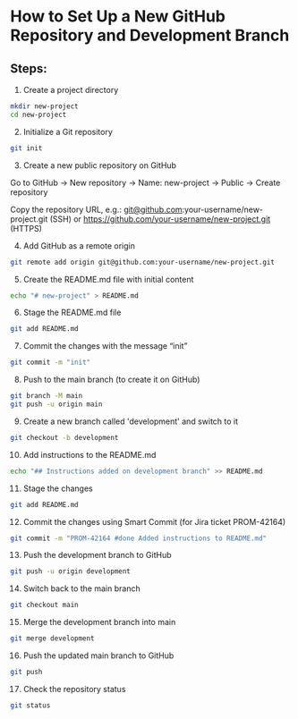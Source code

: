 # How to Set Up a New GitHub Repository and Development Branch

## Steps:

1. Create a project directory

```bash
mkdir new-project
cd new-project
```

2. Initialize a Git repository

```bash
git init
```

3. Create a new public repository on GitHub

Go to GitHub → New repository → Name: new-project → Public → Create repository

Copy the repository URL, e.g.:
git@github.com:your-username/new-project.git (SSH) or
https://github.com/your-username/new-project.git (HTTPS)

4. Add GitHub as a remote origin

```bash
git remote add origin git@github.com:your-username/new-project.git
```

5. Create the README.md file with initial content

```bash
echo "# new-project" > README.md
```

6. Stage the README.md file

```bash
git add README.md
```

7. Commit the changes with the message “init”

```bash
git commit -m "init"
```

8. Push to the main branch (to create it on GitHub)

```bash
git branch -M main
git push -u origin main
```

9. Create a new branch called 'development' and switch to it

```bash
git checkout -b development
```

10. Add instructions to the README.md

```bash
echo "## Instructions added on development branch" >> README.md
```

11. Stage the changes

```bash
git add README.md
```

12. Commit the changes using Smart Commit (for Jira ticket PROM-42164)

```bash
git commit -m "PROM-42164 #done Added instructions to README.md"
```

13. Push the development branch to GitHub

```bash
git push -u origin development
```

14. Switch back to the main branch

```bash
git checkout main
```

15. Merge the development branch into main

```bash
git merge development
```

16. Push the updated main branch to GitHub

```bash
git push
```

17. Check the repository status

```bash
git status
```
